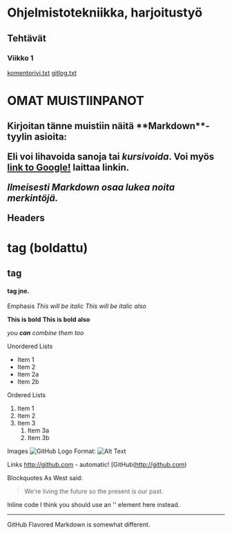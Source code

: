 # <h1> Ohjelmistotekniikka, harjoitustyö
## <h2> Tehtävät
### <H3> Viikko 1
[komentorivi.txt](https://github.com/karhelmi/ot-harjoitustyo/blob/master/laskarit/viikko1/komentorivi.txt)
[gitlog.txt](https://github.com/karhelmi/ot-harjoitustyo/blob/master/laskarit/viikko1/gitlog.txt)



# <h1> OMAT MUISTIINPANOT
<h2> Kirjoitan tänne muistiin näitä **Markdown**-tyylin asioita:

Eli voi **lihavoida** sanoja tai *kursivoida*. Voi myös [link to Google!](http://google.com) laittaa linkin.

*Ilmeisesti Markdown osaa lukea noita merkintöjä.*

Headers
# <h1> tag (boldattu)
## <h2> tag
#### <h4> tag jne.

Emphasis
*This will be italic*
_This will be italic also_

**This is bold**
__This is bold also__

_you **can** combine them too_

Unordered Lists
* Item 1
* Item 2
 * Item 2a
 * Item 2b

Ordered Lists
1. Item 1
1. Item 2
1. Item 3
   1. Item 3a
   1. Item 3b

Images
![GitHub Logo](/images/logo.png)
Format: ![Alt Text](url)

Links
http://github.com - automatic!
[GitHub(http://github.com)

Blockquotes
As West said:
> We're living the future so
> the present is our past.

Inline code
I think you should use an
'<addr>' element here instead.

*****
GitHub Flavored Markdown is somewhat different.
